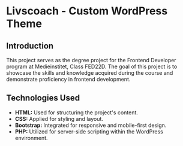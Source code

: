# Livscoach - Custom WordPress Theme

## Introduction

This project serves as the degree project for the Frontend Developer program at Medieinstitet, Class FED22D. The goal of this project is to showcase the skills and knowledge acquired during the course and demonstrate proficiency in frontend development.

## Technologies Used

- **HTML:** Used for structuring the project's content.
- **CSS:** Applied for styling and layout.
- **Bootstrap:** Integrated for responsive and mobile-first design.
- **PHP:** Utilized for server-side scripting within the WordPress environment.
